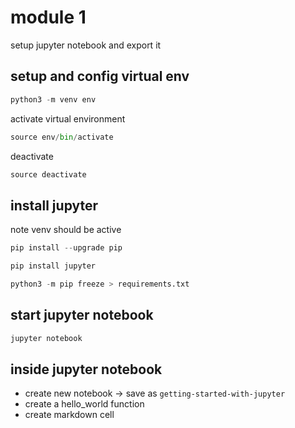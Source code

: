 # module 1

setup jupyter notebook and export it

## setup and config virtual env

``` py
python3 -m venv env
```

activate virtual environment

``` py
source env/bin/activate
```

deactivate

``` py
source deactivate
```

## install jupyter

note venv should be active

``` py
pip install --upgrade pip
```

``` py
pip install jupyter
```

``` py
python3 -m pip freeze > requirements.txt
```

## start jupyter notebook

``` py
jupyter notebook
```

## inside jupyter notebook

- create new notebook -> save as `getting-started-with-jupyter`
- create a hello_world function
- create markdown cell
